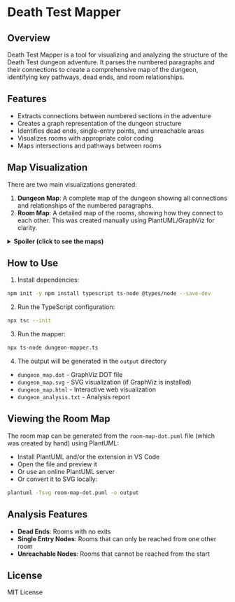 # Death Test Mapper

## Overview

Death Test Mapper is a tool for visualizing and analyzing the structure of the Death Test dungeon adventure. It parses the numbered paragraphs and their connections to create a comprehensive map of the dungeon, identifying key pathways, dead ends, and room relationships.

## Features

- Extracts connections between numbered sections in the adventure
- Creates a graph representation of the dungeon structure
- Identifies dead ends, single-entry points, and unreachable areas
- Visualizes rooms with appropriate color coding
- Maps intersections and pathways between rooms

## Map Visualization

There are two main visualizations generated:
1. **Dungeon Map**: A complete map of the dungeon showing all connections and relationships of the numbered paragraphs.
2. **Room Map**: A detailed map of the rooms, showing how they connect to each other. This was created manually using PlantUML/GraphViz for clarity.

<details>
<summary><b>Spoiler (click to see the maps)</b></summary>

<!-- Once you generate the SVG/PNG files, place them here -->
<div>
  <!-- Example of how to embed the SVG -->
  <p>SVG Version:</p>
  <img src="output/dungeon_map.svg" alt="Death Test Dungeon Map SVG" width="100%">
  
  <!-- Example of how to embed the PNG -->
  <p>PNG Version:</p>
  <img src="output/dungeon_map.png" alt="Death Test Dungeon Map PNG" width="100%">
  
  <!-- If you have the room map specifically -->
  <p>Room Connections:</p>
  <img src="output/room-map-dot.svg" alt="Death Test Room Connections" width="100%">
</div>

</details>

## How to Use

1. Install dependencies:

```bash
npm init -y npm install typescript ts-node @types/node --save-dev
```

2. Run the TypeScript configuration:

```bash
npx tsc --init
```

3. Run the mapper:

```bash
npx ts-node dungeon-mapper.ts
```

4. The output will be generated in the `output` directory

- `dungeon_map.dot` - GraphViz DOT file
- `dungeon_map.svg` - SVG visualization (if GraphViz is installed)
- `dungeon_map.html` - Interactive web visualization
- `dungeon_analysis.txt` - Analysis report

## Viewing the Room Map

The room map can be generated from the `room-map-dot.puml` file (which was created by hand) using PlantUML:
- Install PlantUML and/or the extension in VS Code
- Open the file and preview it
- Or use an online PlantUML server
- Or convert it to SVG locally:

```bash
plantuml -Tsvg room-map-dot.puml -o output
```

## Analysis Features

- **Dead Ends**: Rooms with no exits
- **Single Entry Nodes**: Rooms that can only be reached from one other room
- **Unreachable Nodes**: Rooms that cannot be reached from the start

## License

MIT License
